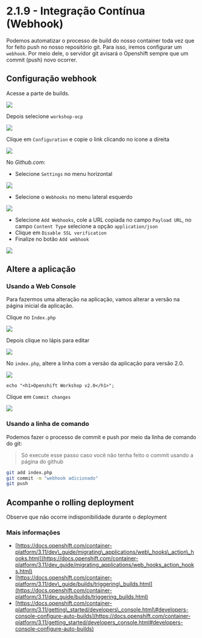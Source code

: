 # 2.1.9 - Integração Contínua \(Webhook\)

Podemos automatizar o processo de build do nosso container toda vez que for feito push no nosso repositório git. Para isso, iremos configurar um `webhook`. Por meio dele, o servidor git avisará o Openshift sempre que um commit (push) novo ocorrer.

## Configuração webhook

Acesse a parte de builds.

![](../../.gitbook/assets/menu_261.png)

Depois selecione `workshop-ocp`

![](../../.gitbook/assets/selection_262.png)

Clique em `Configuration` e copie o link clicando no icone a direita

![](../../.gitbook/assets/selection_264.png)

No _Github.com_:

* Selecione `Settings` no menu horizontal

![](../../.gitbook/assets/selection_258-1.png)

* Selecione o `Webhooks` no menu lateral esquerdo 

![](../../.gitbook/assets/selection_259.png)

* Selecione `Add Webhooks`, cole a URL copiada no campo `Payload URL`, no campo `Content Type` selecione a opção `application/json`
* Clique em `Disable SSL verification`
* Finalize no botão `Add webhook`

![](../../.gitbook/assets/selection_088-1.png)

## Altere a aplicação

### Usando a Web Console

Para fazermos uma alteração na aplicação, vamos alterar a versão na página inicial da aplicação.

Clique no `Index.php`

![](../../.gitbook/assets/selection_265.png)

Depois clique no lápis para editar

![](../../.gitbook/assets/selection_266.png)

No `index.php`, altere a linha com a versão da aplicação para versão 2.0.

![](../../.gitbook/assets/selection_268.png)

```text
echo "<h1>Openshift Workshop v2.0</h1>";
```

Clique em `Commit changes`

![](../../.gitbook/assets/selection_269-1.png)

### Usando a linha de comando

Podemos fazer o processo de commit e push por meio da linha de comando do git:

> Só execute esse passo caso você não tenha feito o commit usando a página do github

```bash
git add index.php
git commit -m "webhook adicionado"
git push
```

## Acompanhe o rolling deployment

Observe que não ocorre indisponibilidade durante o deployment

### Mais informações

* [https://docs.openshift.com/container-platform/3.11/dev\_guide/migrating\_applications/web\_hooks\_action\_hooks.html](https://docs.openshift.com/container-platform/3.11/dev_guide/migrating_applications/web_hooks_action_hooks.html)
* [https://docs.openshift.com/container-platform/3.11/dev\_guide/builds/triggering\_builds.html](https://docs.openshift.com/container-platform/3.11/dev_guide/builds/triggering_builds.html)
* [https://docs.openshift.com/container-platform/3.11/getting\_started/developers\_console.html\#developers-console-configure-auto-builds](https://docs.openshift.com/container-platform/3.11/getting_started/developers_console.html#developers-console-configure-auto-builds)

